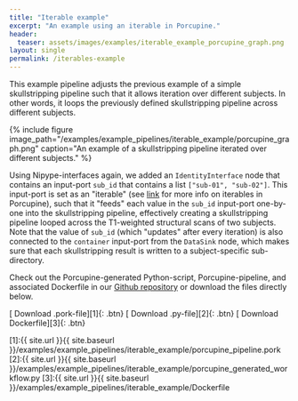 ```yaml
---
title: "Iterable example"
excerpt: "An example using an iterable in Porcupine."
header:
  teaser: assets/images/examples/iterable_example_porcupine_graph.png
layout: single
permalink: /iterables-example
---
```


This example pipeline adjusts the previous example of a simple skullstripping
pipeline such that it allows iteration over different subjects. In other words,
it loops the previously defined skullstripping pipeline across different subjects.

{% include figure image_path="/examples/example_pipelines/iterable_example/porcupine_graph.png"
   caption="An example of a skullstripping pipeline iterated over different subjects." %}

Using Nipype-interfaces again, we added an `IdentityInterface` node that contains
an input-port `sub_id` that contains a list `["sub-01", "sub-02"]`. This input-port
is set as an "iterable" (see [link]() for more info on iterables in Porcupine),
such that it "feeds" each value in the `sub_id` input-port one-by-one into the
skullstripping pipeline, effectively creating a skullstripping pipeline looped
across the T1-weighted structural scans of two subjects. Note that the value of
`sub_id` (which "updates" after every iteration) is also connected to the
`container` input-port from the `DataSink` node, which makes sure that each
skullstripping result is written to a subject-specific sub-directory.

Check out the Porcupine-generated Python-script, Porcupine-pipeline, and
associated Dockerfile in our [Github repository](https://github.com/TimVanMourik/Porcupine/tree/example_workflows/docs/_examples/example_pipelines/iterable_example)
or download the files directly below.

[<i class="fa fa-download"></i> Download .pork-file][1]{: .btn}
[<i class="fa fa-download"></i> Download .py-file][2]{: .btn}
[<i class="fa fa-download"></i> Download Dockerfile][3]{: .btn}

[1]:{{ site.url }}{{ site.baseurl }}/examples/example_pipelines/iterable_example/porcupine_pipeline.pork
[2]:{{ site.url }}{{ site.baseurl }}/examples/example_pipelines/iterable_example/porcupine_generated_workflow.py
[3]:{{ site.url }}{{ site.baseurl }}/examples/example_pipelines/iterable_example/Dockerfile
